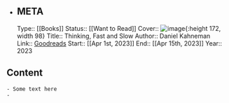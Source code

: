- ## META
  Type:: [[Books]]
  Status:: [[Want to Read]]
  Cover:: ![image](https://images-na.ssl-images-amazon.com/images/S/compressed.photo.goodreads.com/books/1317793965i/11468377.jpg){:height 172, width 98}
  Title:: Thinking, Fast and Slow
  Author:: Daniel Kahneman
  Link:: [Goodreads](https://www.goodreads.com/book/show/11468377-thinking-fast-and-slow?ac=1&from_search=true&qid=ouwF7BY1Ci&rank=1)
  Start:: [[Apr 1st, 2023]] 
  End:: [[Apr 15th, 2023]] 
  Year:: 2023
## Content
	- Some text here
	-
